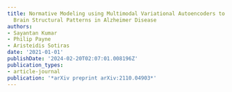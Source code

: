 ```yaml
---
title: Normative Modeling using Multimodal Variational Autoencoders to Identify Abnormal
  Brain Structural Patterns in Alzheimer Disease
authors:
- Sayantan Kumar
- Philip Payne
- Aristeidis Sotiras
date: '2021-01-01'
publishDate: '2024-02-20T02:07:01.008196Z'
publication_types:
- article-journal
publication: '*arXiv preprint arXiv:2110.04903*'
---
```

